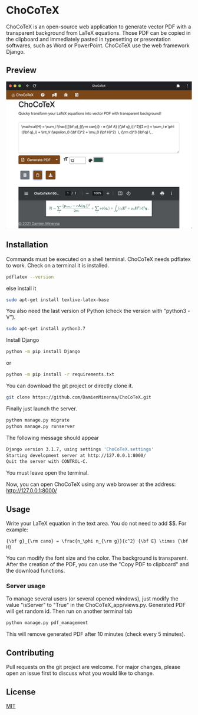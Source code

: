 
# ChoCoTeX

ChoCoTeX is an open-source web application to generate vector PDF with a transparent background from LaTeX equations. Those PDF can be copied in the clipboard and immediately pasted in typesetting or presentation softwares, such as Word or PowerPoint. ChoCoTeX use the web framework Django.

## Preview

![preview](https://raw.githubusercontent.com/DamienMinenna/ChoCoTeX/main/static/img/ChoCoTeX-preview.png?raw=true "Preview")


## Installation

Commands must be executed on a shell terminal.
ChoCoTeX needs pdflatex to work. Check on a terminal it is installed.

```bash
pdflatex --version
```
else install it
```bash
sudo apt-get install texlive-latex-base
```

You also need the last version of Python (check the version with "python3 -V").

```bash
sudo apt-get install python3.7
```

Install Django

```bash
python -m pip install Django
```
or
```bash
python -m pip install -r requirements.txt
```

You can download the git project or directly clone it.

```bash
git clone https://github.com/DamienMinenna/ChoCoTeX.git
```

Finally just launch the server.

```bash
python manage.py migrate
python manage.py runserver
```

The following message should appear

```bash
Django version 3.1.7, using settings 'ChoCoTeX.settings'
Starting development server at http://127.0.0.1:8000/
Quit the server with CONTROL-C.
```

You must leave open the terminal.

Now, you can open ChoCoTeX using any web browser at the address: http://127.0.0.1:8000/

## Usage

Write your LaTeX equation in the text area. You do not need to add $$. For example:
```
{\bf g}_{\rm cano} = \frac{n_\phi n_{\rm g}}{c^2} {\bf E} \times {\bf H}
```

You can modify the font size and the color. The background is transparent.
After the creation of the PDF, you can use the "Copy PDF to clipboard" and the download functions.

### Server usage

To manage several users (or several opened windows), just modify the value "isServer" to "True" in the ChoCoTeX_app/views.py. Generated PDF will get random id.
Then run on another terminal tab
```bash
python manage.py pdf_management
```
This will remove generated PDF after 10 minutes (check every 5 minutes).

## Contributing

Pull requests on the git project are welcome. For major changes, please open an issue first to discuss what you would like to change.

## License
[MIT](https://choosealicense.com/licenses/mit/)
